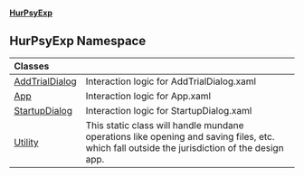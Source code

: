 #### [HurPsyExp](index.md 'index')

## HurPsyExp Namespace

| Classes | |
| :--- | :--- |
| [AddTrialDialog](HurPsyExp.AddTrialDialog.md 'HurPsyExp.AddTrialDialog') | Interaction logic for AddTrialDialog.xaml |
| [App](HurPsyExp.App.md 'HurPsyExp.App') | Interaction logic for App.xaml |
| [StartupDialog](HurPsyExp.StartupDialog.md 'HurPsyExp.StartupDialog') | Interaction logic for StartupDialog.xaml |
| [Utility](HurPsyExp.Utility.md 'HurPsyExp.Utility') | This static class will handle mundane operations like opening and saving files, etc. which fall outside the jurisdiction of the design app. |
